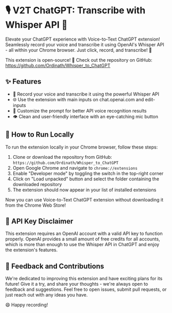 # 🎙️ V2T ChatGPT: Transcribe with Whisper API 🚀

Elevate your ChatGPT experience with Voice-to-Text ChatGPT extension! Seamlessly record your voice and transcribe it using OpenAI's Whisper API - all within your Chrome browser. Just click, record, and transcribe! 🎉

This extension is open-source! 🎉 Check out the repository on GitHub: https://github.com/Ordinath/Whisper_to_ChatGPT

## ✨ Features

- 🎤 Record your voice and transcribe it using the powerful Whisper API
- 🌐 Use the extension with main inputs on chat.openai.com and edit-inputs
- 🔧 Customize the prompt for better API voice recognition results
- 👁️ Clean and user-friendly interface with an eye-catching mic button

## 🔧 How to Run Locally

To run the extension locally in your Chrome browser, follow these steps:

1. Clone or download the repository from GitHub: `https://github.com/Ordinath/Whisper_to_ChatGPT`
2. Open Google Chrome and navigate to `chrome://extensions`
3. Enable "Developer mode" by toggling the switch in the top-right corner
4. Click on "Load unpacked" button and select the folder containing the downloaded repository
5. The extension should now appear in your list of installed extensions

Now you can use Voice-to-Text ChatGPT extension without downloading it from the Chrome Web Store!

## 🔑 API Key Disclaimer

This extension requires an OpenAI account with a valid API key to function properly. OpenAI provides a small amount of free credits for all accounts, which is more than enough to use the Whisper API in ChatGPT and enjoy the extension's features.

## 📣 Feedback and Contributions

We're dedicated to improving this extension and have exciting plans for its future! Give it a try, and share your thoughts - we're always open to feedback and suggestions. Feel free to open issues, submit pull requests, or just reach out with any ideas you have.

😄 Happy recording!
